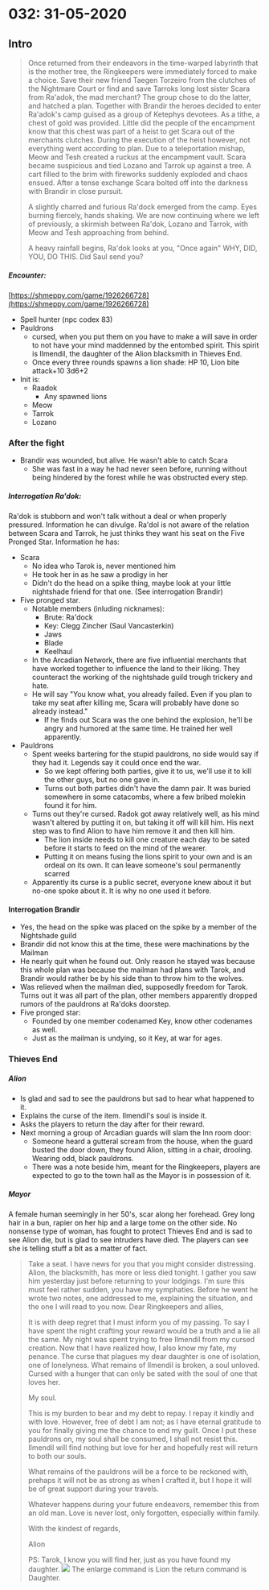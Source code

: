# 032: 31-05-2020
## Intro
> Once returned from their endeavors in the time-warped labyrinth that is the mother tree, the Ringkeepers were immediately forced to make a choice. Save their new friend Taegen Torzeiro from the clutches of the Nightmare Court or find and save Tarroks long lost sister Scara from Ra'adok, the mad merchant? The group chose to do the latter, and hatched a plan. Together with Brandir the heroes decided to enter Ra'adok's camp guised as a group of Ketephys devotees. As a tithe, a chest of gold was provided. Little did the people of the encampment know that this chest was part of a heist to get Scara out of the merchants clutches. During the execution of the heist however, not everything went according to plan. Due to a teleportation mishap, Meow and Tesh created a ruckus at the encampment vault. Scara became suspicious and tied Lozano and Tarrok up against a tree. A cart filled to the brim with fireworks suddenly exploded and chaos ensued. After a tense exchange Scara bolted off into the darkness with Brandir in close pursuit.
> 
> A slightly charred and furious Ra'dock emerged from the camp. Eyes burning fiercely, hands shaking. We are now continuing where we left of previously, a skirmish between Ra'dok, Lozano and Tarrok, with Meow and Tesh approaching from behind.
> 
> A heavy rainfall begins, Ra'dok looks at you, "Once again" WHY, DID, YOU, DO THIS. Did Saul send you?
##### Encounter:
[https://shmeppy.com/game/1926266728](https://shmeppy.com/game/1926266728)
- Spell hunter (npc codex 83)
- Pauldrons 
    - cursed, when you put them on you have to make a will save in order to not have your mind maddenned by the entombed spirit. This spirit is Ilmendil, the daughter of the Alion blacksmith in Thieves End.
    - Once every three rounds spawns a lion shade: HP 10, Lion bite attack+10 3d6+2
- Init is: 
    - Raadok 
        - Any spawned lions
    - Meow
    - Tarrok
    - Lozano
### After the fight
- Brandir was wounded, but alive. He wasn't able to catch Scara 
    - She was fast in a way he had never seen before, running without being hindered by the forest while he was obstructed every step.
##### Interrogation Ra'dok:
Ra'dok is stubborn and won't talk without a deal or when properly pressured. Information he can divulge. Ra'dol is not aware of the relation between Scara and Tarrok, he just thinks they want his seat on the Five Pronged Star.
Information he has:
- Scara 
    - No idea who Tarok is, never mentioned him
    - He took her in as he saw a prodigy in her
    - Didn't do the head on a spike thing, maybe look at your little nightshade friend for that one. (See interrogation Brandir)
- Five pronged star. 
    - Notable members (inluding nicknames): 
        - Brute: Ra'dock
        - Key: Clegg Zincher (Saul Vancasterkin)
        - Jaws
        - Blade
        - Keelhaul
    - In the Arcadian Network, there are five influential merchants that have worked together to influence the land to their liking. They counteract the working of the nightshade guild trough trickery and hate.
    - He will say "You know what, you already failed. Even if you plan to take my seat after killing me, Scara will probably have done so already instead." 
        - If he finds out Scara was the one behind the explosion, he'll be angry and humored at the same time. He trained her well apparently.
- Pauldrons 
    - Spent weeks bartering for the stupid pauldrons, no side would say if they had it. Legends say it could once end the war. 
        - So we kept offering both parties, give it to us, we'll use it to kill the other guys, but no one gave in.
        - Turns out both parties didn't have the damn pair. It was buried somewhere in some catacombs, where a few bribed molekin found it for him.
    - Turns out they're cursed. Radok got away relatively well, as his mind wasn't altered by putting it on, but taking it off will kill him. His next step was to find Alion to have him remove it and then kill him. 
        - The lion inside needs to kill one creature each day to be sated before it starts to feed on the mind of the wearer.
        - Putting it on means fusing the lions spirit to your own and is an ordeal on its own. It can leave someone's soul permanently scarred
    - Apparently its curse is a public secret, everyone knew about it but no-one spoke about it. It is why no one used it before.
#### Interrogation Brandir
- Yes, the head on the spike was placed on the spike by a member of the Nightshade guild
- Brandir did not know this at the time, these were machinations by the Mailman
- He nearly quit when he found out. Only reason he stayed was because this whole plan was because the mailman had plans with Tarok, and Brandir would rather be by his side than to throw him to the wolves.
- Was relieved when the mailman died, supposedly freedom for Tarok. Turns out it was all part of the plan, other members apparently dropped rumors of the pauldrons at Ra'doks doorstep.
- Five pronged star: 
    - Founded by one member codenamed Key, know other codenames as well.
    - Just as the mailman is undying, so it Key, at war for ages.
### Thieves End
##### Alion
- Is glad and sad to see the pauldrons but sad to hear what happened to it.
- Explains the curse of the item. Ilmendil's soul is inside it.
- Asks the players to return the day after for their reward.
- Next morning a group of Arcadian guards will slam the Inn room door: 
    - Someone heard a gutteral scream from the house, when the guard busted the door down, they found Alion, sitting in a chair, drooling. Wearing odd, black pauldrons.
    - There was a note beside him, meant for the Ringkeepers, players are expected to go to the town hall as the Mayor is in possession of it.
##### Mayor
A female human seemingly in her 50's, scar along her forehead. Grey long hair in a bun, rapier on her hip and a large tome on the other side. No nonsense type of woman, has fought to protect Thieves End and is sad to see Alion die, but is glad to see intruders have died. The players can see she is telling stuff a bit as a matter of fact.
> Take a seat. I have news for you that you might consider distressing. Alion, the blacksmith, has more or less died tonight. I gather you saw him yesterday just before returning to your lodgings. I'm sure this must feel rather sudden, you have my symphaties. Before he went he wrote two notes, one addressed to me, explaining the situation, and the one I will read to you now.
> Dear Ringkeepers and allies,
> 
> It is with deep regret that I must inform you of my passing. To say I have spent the night crafting your reward would be a truth and a lie all the same. My night was spent trying to free Ilmendil from my cursed creation. Now that I have realized how, I also know my fate, my penance. The curse that plagues my dear daughter is one of isolation, one of lonelyness. What remains of Ilmendil is broken, a soul unloved. Cursed with a hunger that can only be sated with the soul of one that loves her.
> 
> My soul.
> 
> This is my burden to bear and my debt to repay. I repay it kindly and with love. However, free of debt I am not; as I have eternal gratitude to you for finally giving me the chance to end my guilt. Once I put these pauldrons on, my soul shall be consumed, I shall not resist this. Ilmendil will find nothing but love for her and hopefully rest will return to both our souls.
> 
> What remains of the pauldrons will be a force to be reckoned with, prehaps it will not be as strong as when I crafted it, but I hope it will be of great support during your travels.
> 
> Whatever happens during your future endeavors, remember this from an old man. Love is never lost, only forgotten, especially within family.
> 
> With the kindest of regards,
> 
> Alion
> 
> PS: Tarok, I know you will find her, just as you have found my daughter.
![](http://vps.eholten.eu/uploads/images/gallery/2020-05/scaled-1680-/A3fPeu5smq552i7p-image-1590904842018.png)
The enlarge command is Lion the return command is Daughter.